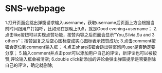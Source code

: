 # SNS-webpage
1.打开页面会跳出弹窗请求输入username，获取username后页面上方会根据当前时间跟用户打招呼，比如现在是晚上9点，就是Good evening+username；  2.点击like按钮可以实现点赞功能，按赞内容之后页面会显示"You,Silvia,Su and 3 others"；按赞回复之后空心图标变成实心图标表示按赞成功; 3.点击comment按钮会定位到comment输入框； 4.点击share按钮会跳出弹窗询问user是否确定要分享； 5.输入comment并点击post可以添加用户自己的评论，新评论也可以被按赞,评论输入框会被清空; 6.double click新添加的评论会弹出弹窗提示是否要删除自己的评论，确定就删除;
